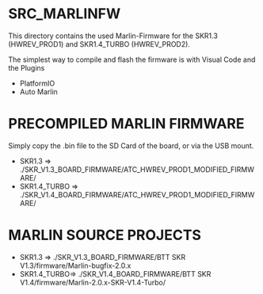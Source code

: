 # SRC_MARLINFW

This directory contains the used Marlin-Firmware for the SKR1.3 (HWREV_PROD1) and SKR1.4_TURBO (HWREV_PROD2).

The simplest way to compile and flash the firmware is with Visual Code and the Plugins

* PlatformIO
* Auto Marlin


# PRECOMPILED MARLIN FIRMWARE

Simply copy the .bin file to the SD Card of the board, or via the USB mount.


* SKR1.3 => ./SKR_V1.3_BOARD_FIRMWARE/ATC_HWREV_PROD1_MODIFIED_FIRMWARE/
* SKR1.4_TURBO => ./SKR_V1.4_BOARD_FIRMWARE/ATC_HWREV_PROD1_MODIFIED_FIRMWARE/

# MARLIN SOURCE PROJECTS

* SKR1.3 => ./SKR_V1.3_BOARD_FIRMWARE/BTT SKR V1.3/firmware/Marlin-bugfix-2.0.x
* SKR1.4_TURBO=> ./SKR_V1.4_BOARD_FIRMWARE/BTT SKR V1.4/firmware/Marlin-2.0.x-SKR-V1.4-Turbo/